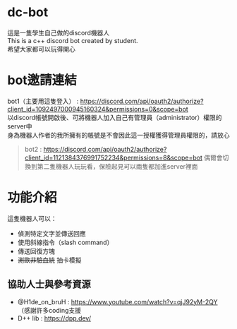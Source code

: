 # dc-bot
這是一隻學生自己做的discord機器人  
This is a c++ discord bot created by student.  
希望大家都可以玩得開心

# bot邀請連結
bot1（主要用這隻登入） : https://discord.com/api/oauth2/authorize?client_id=1092497000945160324&permissions=0&scope=bot   
以discord帳號開啟後、可將機器人加入自己有管理員（administrator）權限的server中  
身為機器人作者的我所擁有的帳號是不會因此這一授權獲得管理員權限的，請放心  
> bot2 : https://discord.com/api/oauth2/authorize?client_id=1121384376991752234&permissions=8&scope=bot
> 偶爾會切換到第二隻機器人玩玩看，保險起見可以兩隻都加進server裡面

# 功能介紹
這隻機器人可以：
* 偵測特定文字並傳送回應
* 使用斜線指令（slash command）
* 傳送回復方塊
* ~~測歐非驗血統~~ 抽卡模擬 

## 協助人士與參考資源
* @H1de_on_bruH : https://www.youtube.com/watch?v=qjJ92yM-2QY （感謝許多coding支援
* D++ lib : https://dpp.dev/
